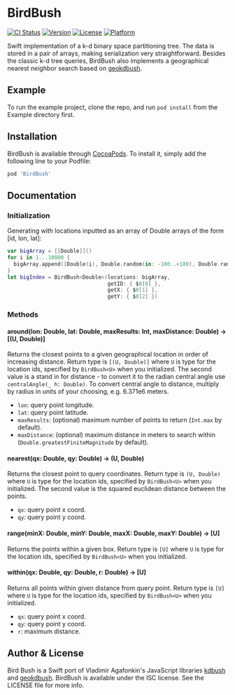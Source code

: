 # BirdBush

[![CI Status](https://img.shields.io/travis/hsnetzer/BirdBush.svg?style=flat)](https://travis-ci.org/hsnetzer/BirdBush)
[![Version](https://img.shields.io/cocoapods/v/BirdBush.svg?style=flat)](https://cocoapods.org/pods/BirdBush)
[![License](https://img.shields.io/cocoapods/l/BirdBush.svg?style=flat)](https://cocoapods.org/pods/BirdBush)
[![Platform](https://img.shields.io/cocoapods/p/BirdBush.svg?style=flat)](https://cocoapods.org/pods/BirdBush)

Swift implementation of a k-d binary space partitioning tree. The data is stored in a pair of arrays, making serialization very straightforward. Besides the classic k-d tree queries, BirdBush also implements a geographical nearest neighbor search based on [geokdbush](https://github.com/mourner/geokdbush). 

## Example

To run the example project, clone the repo, and run `pod install` from the Example directory first.

## Installation

BirdBush is available through [CocoaPods](https://cocoapods.org). To install it, simply add the following line to your Podfile:

```ruby
pod 'BirdBush'
```

## Documentation

### Initialization

Generating with locations inputted as an array of Double arrays of the form [id, lon, lat]:
```swift
var bigArray = [[Double]]()
for i in 1...10000 {
  bigArray.append([Double(i), Double.random(in: -180..<180), Double.random(in: -90...90)])
}
let bigIndex = BirdBush<Double>(locations: bigArray, 
                                getID: { $0[0] }, 
                                getX: { $0[1] }, 
                                getY: { $0[2] })
```  

### Methods

#### around(lon: Double, lat: Double, maxResults: Int, maxDistance: Double) -> [(U, Double)]

Returns the closest points to a given geographical location in order of increasing distance. Return type is `[(U, Double)]` where `U` is type for the location ids, specified by `BirdBush<U>` when you initialized. The second value is a stand in for distance - to convert it to the radian central angle use `centralAngle(_ h: Double)`. To convert central angle to distance, multiply by radius in units of your choosing, e.g. 6.371e6 meters. 

- `lon`: query point longitude.
- `lat`: query point latitude.
- `maxResults`: (optional) maximum number of points to return (`Int.max` by default).
- `maxDistance`: (optional) maximum distance in meters to search within (`Double.greatestFiniteMagnitude` by default).

#### nearest(qx: Double, qy: Double) -> (U, Double)

Returns the closest point to query coordinates. Return type is `(U, Double)` where `U` is type for the location ids, specified by `BirdBush<U>` when you initialized. The second value is the squared euclidean distance between the points. 

- `qx`: query point x coord.
- `qy`: query point y coord.

#### range(minX: Double, minY: Double, maxX: Double, maxY: Double) -> [U]

Returns the points within a given box. Return type is `[U]` where `U` is type for the location ids, specified by `BirdBush<U>` when you initialized.

#### within(qx: Double, qy: Double, r: Double) -> [U]

Returns all points within given distance from query point. Return type is `[U]` where `U` is type for the location ids, specified by `BirdBush<U>` when you initialized. 

- `qx`: query point x coord.
- `qy`: query point y coord.
- `r`: maximum distance.

## Author & License

Bird Bush is a Swift port of Vladimir Agafonkin's JavaScript libraries [kdbush](https://github.com/mourner/kdbush) and [geokdbush](https://github.com/mourner/geokdbush). BirdBush is available under the ISC license. See the LICENSE file for more info.
